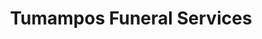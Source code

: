 ---
title: "Tumampos Funeral Services"
url: /tanauan/tumampos-funeral-services/
shop: Bestattungen
---
